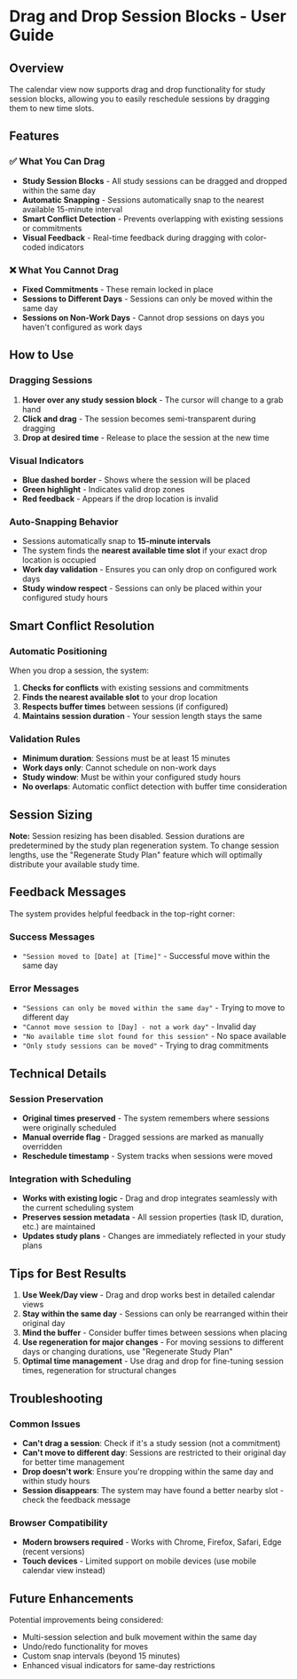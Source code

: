 # Drag and Drop Session Blocks - User Guide

## Overview

The calendar view now supports drag and drop functionality for study session blocks, allowing you to easily reschedule sessions by dragging them to new time slots.

## Features

### ✅ What You Can Drag
- **Study Session Blocks** - All study sessions can be dragged and dropped within the same day
- **Automatic Snapping** - Sessions automatically snap to the nearest available 15-minute interval
- **Smart Conflict Detection** - Prevents overlapping with existing sessions or commitments
- **Visual Feedback** - Real-time feedback during dragging with color-coded indicators

### ❌ What You Cannot Drag
- **Fixed Commitments** - These remain locked in place
- **Sessions to Different Days** - Sessions can only be moved within the same day
- **Sessions on Non-Work Days** - Cannot drop sessions on days you haven't configured as work days

## How to Use

### Dragging Sessions
1. **Hover over any study session block** - The cursor will change to a grab hand
2. **Click and drag** - The session becomes semi-transparent during dragging
3. **Drop at desired time** - Release to place the session at the new time

### Visual Indicators
- **Blue dashed border** - Shows where the session will be placed
- **Green highlight** - Indicates valid drop zones
- **Red feedback** - Appears if the drop location is invalid

### Auto-Snapping Behavior
- Sessions automatically snap to **15-minute intervals**
- The system finds the **nearest available time slot** if your exact drop location is occupied
- **Work day validation** - Ensures you can only drop on configured work days
- **Study window respect** - Sessions can only be placed within your configured study hours

## Smart Conflict Resolution

### Automatic Positioning
When you drop a session, the system:
1. **Checks for conflicts** with existing sessions and commitments
2. **Finds the nearest available slot** to your drop location
3. **Respects buffer times** between sessions (if configured)
4. **Maintains session duration** - Your session length stays the same

### Validation Rules
- **Minimum duration**: Sessions must be at least 15 minutes
- **Work days only**: Cannot schedule on non-work days
- **Study window**: Must be within your configured study hours
- **No overlaps**: Automatic conflict detection with buffer time consideration

## Session Sizing

**Note:** Session resizing has been disabled. Session durations are predetermined by the study plan regeneration system. To change session lengths, use the "Regenerate Study Plan" feature which will optimally distribute your available study time.

## Feedback Messages

The system provides helpful feedback in the top-right corner:

### Success Messages
- `"Session moved to [Date] at [Time]"` - Successful move within the same day

### Error Messages
- `"Sessions can only be moved within the same day"` - Trying to move to different day
- `"Cannot move session to [Day] - not a work day"` - Invalid day
- `"No available time slot found for this session"` - No space available
- `"Only study sessions can be moved"` - Trying to drag commitments

## Technical Details

### Session Preservation
- **Original times preserved** - The system remembers where sessions were originally scheduled
- **Manual override flag** - Dragged sessions are marked as manually overridden
- **Reschedule timestamp** - System tracks when sessions were moved

### Integration with Scheduling
- **Works with existing logic** - Drag and drop integrates seamlessly with the current scheduling system
- **Preserves session metadata** - All session properties (task ID, duration, etc.) are maintained
- **Updates study plans** - Changes are immediately reflected in your study plans

## Tips for Best Results

1. **Use Week/Day view** - Drag and drop works best in detailed calendar views
2. **Stay within the same day** - Sessions can only be rearranged within their original day
3. **Mind the buffer** - Consider buffer times between sessions when placing
4. **Use regeneration for major changes** - For moving sessions to different days or changing durations, use "Regenerate Study Plan"
5. **Optimal time management** - Use drag and drop for fine-tuning session times, regeneration for structural changes

## Troubleshooting

### Common Issues
- **Can't drag a session**: Check if it's a study session (not a commitment)
- **Can't move to different day**: Sessions are restricted to their original day for better time management
- **Drop doesn't work**: Ensure you're dropping within the same day and within study hours
- **Session disappears**: The system may have found a better nearby slot - check the feedback message

### Browser Compatibility
- **Modern browsers required** - Works with Chrome, Firefox, Safari, Edge (recent versions)
- **Touch devices** - Limited support on mobile devices (use mobile calendar view instead)

## Future Enhancements

Potential improvements being considered:
- Multi-session selection and bulk movement within the same day
- Undo/redo functionality for moves
- Custom snap intervals (beyond 15 minutes)
- Enhanced visual indicators for same-day restrictions
